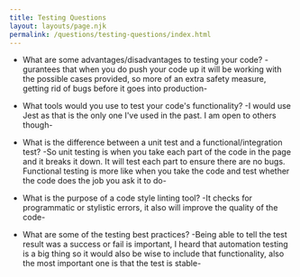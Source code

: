 ```yaml
---
title: Testing Questions
layout: layouts/page.njk
permalink: /questions/testing-questions/index.html
---
```


* What are some advantages/disadvantages to testing your code? -gurantees that when you do push your code up it will be working with the possible cases provided, so more of an extra safety measure, getting rid of bugs before it goes into production-

* What tools would you use to test your code's functionality? -I would use Jest as that is the only one I've used in the past. I am open to others though-

* What is the difference between a unit test and a functional/integration test? -So unit testing is when you take each part of the code in the page and it breaks it down. It will test each part to ensure there are no bugs. Functional testing is more like when you take the code and test whether the code does the job you ask it to do-

* What is the purpose of a code style linting tool? -It checks for programmatic or stylistic errors, it also will improve the quality of the code-

* What are some of the testing best practices? -Being able to tell the test result was a success or fail is important, I heard that automation testing is a  big thing so it would also be wise to include that functionality, also the most important one is that the test is stable-
